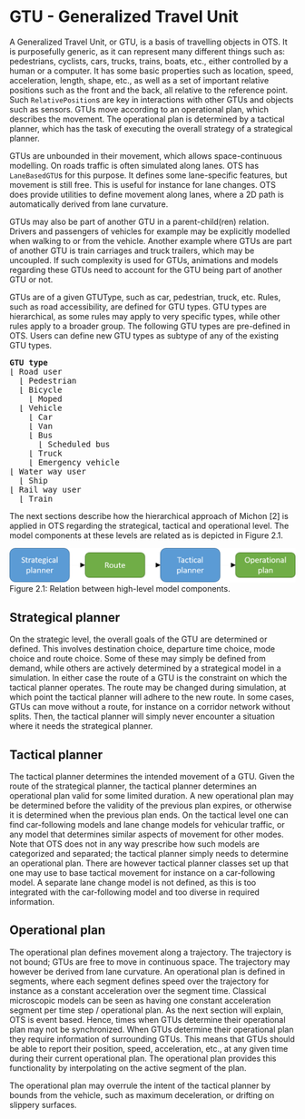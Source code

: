 #  GTU - Generalized Travel Unit

A Generalized Travel Unit, or GTU, is a basis of travelling objects in OTS. It is purposefully generic, as it can represent many different things such as: pedestrians, cyclists, cars, trucks, trains, boats, etc., either controlled by a human or a computer. It has some basic properties such as location, speed, acceleration, length, shape, etc., as well as a set of important relative positions such as the front and the back, all relative to the reference point. Such `RelativePosition`s are key in interactions with other GTUs and objects such as sensors. GTUs move according to an operational plan, which describes the movement. The operational plan is determined by a tactical planner, which has the task of executing the overall strategy of a strategical planner.

GTUs are unbounded in their movement, which allows space-continuous modelling. On roads traffic is often simulated along lanes. OTS has `LaneBasedGTU`s for this purpose. It defines some lane-specific features, but movement is still free. This is useful for instance for lane changes. OTS does provide utilities to define movement along lanes, where a 2D path is automatically derived from lane curvature.

GTUs may also be part of another GTU in a parent-child(ren) relation. Drivers and passengers of vehicles for example may be explicitly modelled when walking to or from the vehicle. Another example where GTUs are part of another GTU is train carriages and truck trailers, which may be uncoupled. If such complexity is used for GTUs, animations and models regarding these GTUs need to account for the GTU being part of another GTU or not.

GTUs are of a given GTUType, such as car, pedestrian, truck, etc. Rules, such as road accessibility, are defined for GTU types. GTU types are hierarchical, as some rules may apply to very specific types, while other rules apply to a broader group. The following GTU types are pre-defined in OTS. Users can define new GTU types as subtype of any of the existing GTU types.

<pre>
<b>GTU type</b>
&lfloor; Road user
  &lfloor; Pedestrian
  &lfloor; Bicycle
    &lfloor; Moped
  &lfloor; Vehicle
    &lfloor; Car
    &lfloor; Van
    &lfloor; Bus
      &lfloor; Scheduled bus
    &lfloor; Truck
    &lfloor; Emergency vehicle
&lfloor; Water way user
  &lfloor; Ship
&lfloor; Rail way user
  &lfloor; Train
</pre>

The next sections describe how the hierarchical approach of Michon [2] is applied in OTS regarding the strategical, tactical and operational level. The model components at these levels are related as is depicted in Figure 2.1.

![](../images/planners.png)
Figure 2.1: Relation between high-level model components.


## Strategical planner

On the strategic level, the overall goals of the GTU are determined or defined. This involves destination choice, departure time choice, mode choice and route choice. Some of these may simply be defined from demand, while others are actively determined by a strategical model in a simulation. In either case the route of a GTU is the constraint on which the tactical planner operates. The route may be changed during simulation, at which point the tactical planner will adhere to the new route. In some cases, GTUs can move without a route, for instance on a corridor network without splits. Then, the tactical planner will simply never encounter a situation where it needs the strategical planner.


## Tactical planner

The tactical planner determines the intended movement of a GTU. Given the route of the strategical planner, the tactical planner determines an operational plan valid for some limited duration. A new operational plan may be determined before the validity of the previous plan expires, or otherwise it is determined when the previous plan ends. On the tactical level one can find car-following models and lane change models for vehicular traffic, or any model that determines similar aspects of movement for other modes. Note that OTS does not in any way prescribe how such models are categorized and separated; the tactical planner simply needs to determine an operational plan. There are however tactical planner classes set up that one may use to base tactical movement for instance on a car-following model. A separate lane change model is not defined, as this is too integrated with the car-following model and too diverse in required information.


## Operational plan

The operational plan defines movement along a trajectory. The trajectory is not bound; GTUs are free to move in continuous space. The trajectory may however be derived from lane curvature. An operational plan is defined in segments, where each segment defines speed over the trajectory for instance as a constant acceleration over the segment time. Classical microscopic models can be seen as having one constant acceleration segment per time step / operational plan. As the next section will explain, OTS is event based. Hence, times when GTUs determine their operational plan may not be synchronized. When GTUs determine their operational plan they require information of surrounding GTUs. This means that GTUs should be able to report their position, speed, acceleration, etc., at any given time during their current operational plan. The operational plan provides this functionality by interpolating on the active segment of the plan.

The operational plan may overrule the intent of the tactical planner by bounds from the vehicle, such as maximum deceleration, or drifting on slippery surfaces.
